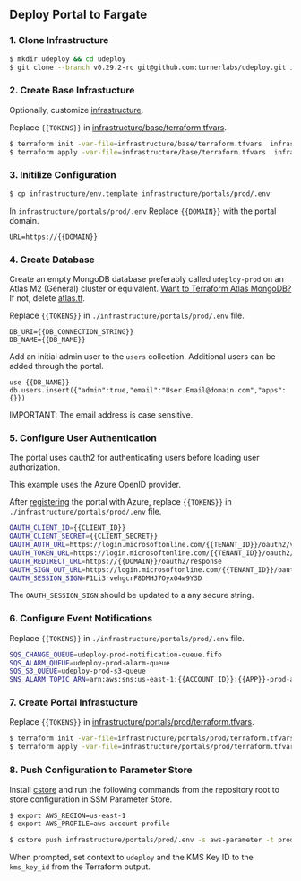 
## Deploy Portal to Fargate ##


### 1. Clone Infrastructure ###
```bash
$ mkdir udeploy && cd udeploy
$ git clone --branch v0.29.2-rc git@github.com:turnerlabs/udeploy.git infrastructure
```

### 2. Create Base Infrastucture ###

Optionally, customize [infrastructure](BASE.md).

Replace `{{TOKENS}}` in [infrastructure/base/terraform.tfvars](/infrastructure/base/terraform.tfvars).
```bash
$ terraform init -var-file=infrastructure/base/terraform.tfvars  infrastructure/base 
$ terraform apply -var-file=infrastructure/base/terraform.tfvars  infrastructure/base
```

### 3. Initilize Configuration ###

```bash
$ cp infrastructure/env.template infrastructure/portals/prod/.env
```

In `infrastructure/portals/prod/.env` Replace `{{DOMAIN}}` with the portal domain.

```
URL=https://{{DOMAIN}}
```

### 4. Create Database ###

Create an empty MongoDB database preferably called `udeploy-prod` on an Atlas M2 (General) cluster or equivalent. [Want to Terraform Atlas MongoDB?](ATLAS.md) If not, delete [atlas.tf](/infrastructure/portals/prod/atlas.tf).

Replace `{{TOKENS}}` in `./infrastructure/portals/prod/.env` file.
```
DB_URI={{DB_CONNECTION_STRING}}
DB_NAME={{DB_NAME}}
```

Add an initial admin user to the `users` collection. Additional users can be added through the portal.

```
use {{DB_NAME}}
db.users.insert({"admin":true,"email":"User.Email@domain.com","apps":{}})
```

IMPORTANT: The email address is case sensitive.

### 5. Configure User Authentication ###

The portal uses oauth2 for authenticating users before loading user authorization.

This example uses the Azure OpenID provider. 

After [registering](OAUTH_AZURE.md) the portal with Azure, replace `{{TOKENS}}` in `./infrastructure/portals/prod/.env` file.

```bash
OAUTH_CLIENT_ID={{CLIENT_ID}} 
OAUTH_CLIENT_SECRET={{CLIENT_SECRET}}
OAUTH_AUTH_URL=https://login.microsoftonline.com/{{TENANT_ID}}/oauth2/v2.0/authorize
OAUTH_TOKEN_URL=https://login.microsoftonline.com/{{TENANT_ID}}/oauth2/v2.0/token
OAUTH_REDIRECT_URL=https://{{DOMAIN}}/oauth2/response
OAUTH_SIGN_OUT_URL=https://login.microsoftonline.com/{{TENANT_ID}}/oauth2/logout?client_id={{CLIENT_ID}}
OAUTH_SESSION_SIGN=F1Li3rvehgcrF8DMHJ7OyxO4w9Y3D
```

The `OAUTH_SESSION_SIGN` should be updated to a any secure string.

### 6. Configure Event Notifications ###

Replace `{{TOKENS}}` in `./infrastructure/portals/prod/.env` file.

```bash
SQS_CHANGE_QUEUE=udeploy-prod-notification-queue.fifo
SQS_ALARM_QUEUE=udeploy-prod-alarm-queue
SQS_S3_QUEUE=udeploy-prod-s3-queue
SNS_ALARM_TOPIC_ARN=arn:aws:sns:us-east-1:{{ACCOUNT_ID}}:{{APP}}-prod-alarms
```

### 7. Create Portal Infrastucture ####

Replace `{{TOKENS}}` in [infrastructure/portals/prod/terraform.tfvars](/infrastructure/portals/prod/terraform.tfvars).

```bash
$ terraform init -var-file=infrastructure/portals/prod/terraform.tfvars infrastructure/portals/prod
$ terraform apply -var-file=infrastructure/portals/prod/terraform.tfvars infrastructure/portals/prod
```

### 8. Push Configuration to Parameter Store ### 

Install [cstore](https://github.com/turnerlabs/cstore) and run the following commands from the repository root to store configuration in SSM Parameter Store.

```bash
$ export AWS_REGION=us-east-1
$ export AWS_PROFILE=aws-account-profile
```

```bash
$ cstore push infrastructure/portals/prod/.env -s aws-parameter -t prod
```

When prompted, set context to `udeploy` and the KMS Key ID to the `kms_key_id` from the Terraform output.

 